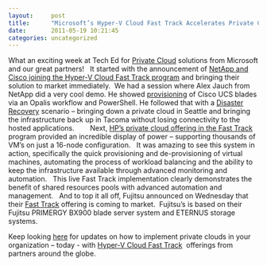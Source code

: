 ```yaml
---
layout:     post
title:      "Microsoft’s Hyper-V Cloud Fast Track Accelerates Private Cloud Deployment"
date:       2011-05-19 10:21:45
categories: uncategorized
---
```

What an exciting week at Tech Ed for [Private Cloud](http://www.microsoft.com/virtualization/en/us/private-cloud.aspx) solutions from Microsoft and our great partners!   It started with the announcement of [NetApp and Cisco joining the Hyper-V Cloud Fast Track program](http://www.netapp.com/us/company/news/news-rel-20110516-918927.html) and bringing their solution to market immediately.  We had a session where Alex Jauch from NetApp did a very cool demo. He showed [provisioning](https://www.youtube.com/watch?v=rdjCBTTXAx8) of Cisco UCS blades via an Opalis workflow and PowerShell. He followed that with a [Disaster Recovery](https://www.youtube.com/watch?v=jkXz7pouFhY) scenario – bringing down a private cloud in Seattle and bringing the infrastructure back up in Tacoma without losing connectivity to the hosted applications.        Next, [HP’s private cloud offering in the Fast Track](http://h71028.www7.hp.com/enterprise/us/en/partners/microsoft-cloud-foundation.html?jumpid=ex_r2858_us/en/large/tsg/microsoft_cloud) program provided an incredible display of power – supporting thousands of VM’s on just a 16-node configuration.   It was amazing to see this system in action, specifically the quick provisioning and de-provisioning of virtual machines, automating the process of workload balancing and the ability to keep the infrastructure available through advanced monitoring and automation.   This live Fast Track implementation clearly demonstrates the benefit of shared resources pools with advanced automation and management.   And to top it all off, Fujitsu announced on Wednesday that their [Fast Track](http://www.fujitsu.com/global/news/pr/archives/month/2011/20110518-01.html) offering is coming to market.  Fujitsu’s is based on their Fujitsu PRIMERGY BX900 blade server system and ETERNUS storage systems. 

Keep looking [here](http://blogs.technet.com/b/virtualization/) for updates on how to implement private clouds in your organization – today - with [Hyper-V Cloud Fast Track](http://www.microsoft.com/virtualization/en/us/hyperv-cloud-fasttrack.aspx)  offerings from partners around the globe. 
